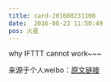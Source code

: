 ```yaml
---
title: card-201608231108
date:  2016-08-23 11:50:49
pos: 火星
---
```

why IFTTT cannot work~~~ 

来源于个人weibo：[原文链接](https://m.weibo.cn/status/E4RRbtb9y?mblogid=E4RRbtb9y)